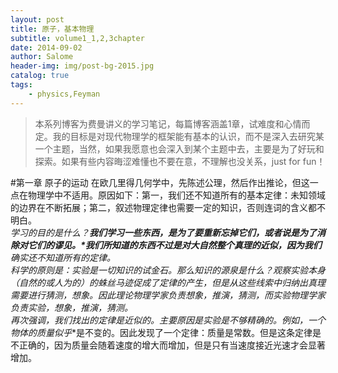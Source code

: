 ```yaml
---
layout: post
title: 原子，基本物理
subtitle: volume1_1,2,3chapter
date: 2014-09-02
author: Salome
header-img: img/post-bg-2015.jpg
catalog: true
tags:
    - physics,Feyman
---
```


>本系列博客为费曼讲义的学习笔记，每篇博客涵盖1章，试难度和心情而定。我的目标是对现代物理学的框架能有基本的认识，而不是深入去研究某一个主题，当然，如果我愿意也会深入到某个主题中去，主要是为了好玩和探索。如果有些内容晦涩难懂也不要在意，不理解也没关系，just for fun！

#第一章 原子的运动
在欧几里得几何学中，先陈述公理，然后作出推论，但这一点在物理学中不适用。原因如下：第一，我们还不知道所有的基本定律：未知领域的边界在不断拓展；第二，叙述物理定律也需要一定的知识，否则连词的含义都不明白。  
**学习的目的是什么？***我们学习一些东西，是为了要重新忘掉它们，或者说是为了消除对它们的谬见。*我们所知道的东西不过是对大自然整个真理的近似，因为我们**确实还不知道所有的定律**。  
科学的原则是：实验是一切知识的试金石。那么知识的源泉是什么？观察实验本身（自然的或人为的）的蛛丝马迹促成了定律的产生，但是从这些线索中归纳出真理需要进行猜测，想象。因此理论物理学家负责想象，推演，猜测，而实验物理学家负责实验，想象，推演，猜测。  
再次强调，我们找出的定律是近似的。主要原因是实验是不够精确的。例如，一个物体的质量**似乎**是不变的。因此发现了一个定律：质量是常数。但是这条定律是不正确的，因为质量会随着速度的增大而增加，但是只有当速度接近光速才会显著增加。  

